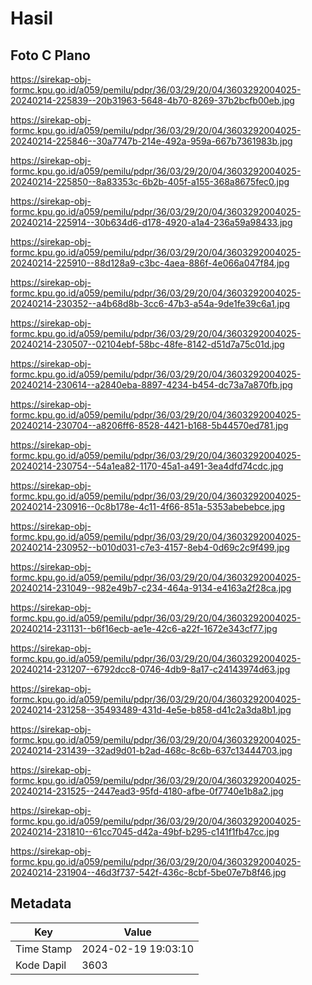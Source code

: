 # Hasil

## Foto C Plano

https://sirekap-obj-formc.kpu.go.id/a059/pemilu/pdpr/36/03/29/20/04/3603292004025-20240214-225839--20b31963-5648-4b70-8269-37b2bcfb00eb.jpg

https://sirekap-obj-formc.kpu.go.id/a059/pemilu/pdpr/36/03/29/20/04/3603292004025-20240214-225846--30a7747b-214e-492a-959a-667b7361983b.jpg

https://sirekap-obj-formc.kpu.go.id/a059/pemilu/pdpr/36/03/29/20/04/3603292004025-20240214-225850--8a83353c-6b2b-405f-a155-368a8675fec0.jpg

https://sirekap-obj-formc.kpu.go.id/a059/pemilu/pdpr/36/03/29/20/04/3603292004025-20240214-225914--30b634d6-d178-4920-a1a4-236a59a98433.jpg

https://sirekap-obj-formc.kpu.go.id/a059/pemilu/pdpr/36/03/29/20/04/3603292004025-20240214-225910--88d128a9-c3bc-4aea-886f-4e066a047f84.jpg

https://sirekap-obj-formc.kpu.go.id/a059/pemilu/pdpr/36/03/29/20/04/3603292004025-20240214-230352--a4b68d8b-3cc6-47b3-a54a-9de1fe39c6a1.jpg

https://sirekap-obj-formc.kpu.go.id/a059/pemilu/pdpr/36/03/29/20/04/3603292004025-20240214-230507--02104ebf-58bc-48fe-8142-d51d7a75c01d.jpg

https://sirekap-obj-formc.kpu.go.id/a059/pemilu/pdpr/36/03/29/20/04/3603292004025-20240214-230614--a2840eba-8897-4234-b454-dc73a7a870fb.jpg

https://sirekap-obj-formc.kpu.go.id/a059/pemilu/pdpr/36/03/29/20/04/3603292004025-20240214-230704--a8206ff6-8528-4421-b168-5b44570ed781.jpg

https://sirekap-obj-formc.kpu.go.id/a059/pemilu/pdpr/36/03/29/20/04/3603292004025-20240214-230754--54a1ea82-1170-45a1-a491-3ea4dfd74cdc.jpg

https://sirekap-obj-formc.kpu.go.id/a059/pemilu/pdpr/36/03/29/20/04/3603292004025-20240214-230916--0c8b178e-4c11-4f66-851a-5353abebebce.jpg

https://sirekap-obj-formc.kpu.go.id/a059/pemilu/pdpr/36/03/29/20/04/3603292004025-20240214-230952--b010d031-c7e3-4157-8eb4-0d69c2c9f499.jpg

https://sirekap-obj-formc.kpu.go.id/a059/pemilu/pdpr/36/03/29/20/04/3603292004025-20240214-231049--982e49b7-c234-464a-9134-e4163a2f28ca.jpg

https://sirekap-obj-formc.kpu.go.id/a059/pemilu/pdpr/36/03/29/20/04/3603292004025-20240214-231131--b6f16ecb-ae1e-42c6-a22f-1672e343cf77.jpg

https://sirekap-obj-formc.kpu.go.id/a059/pemilu/pdpr/36/03/29/20/04/3603292004025-20240214-231207--6792dcc8-0746-4db9-8a17-c24143974d63.jpg

https://sirekap-obj-formc.kpu.go.id/a059/pemilu/pdpr/36/03/29/20/04/3603292004025-20240214-231258--35493489-431d-4e5e-b858-d41c2a3da8b1.jpg

https://sirekap-obj-formc.kpu.go.id/a059/pemilu/pdpr/36/03/29/20/04/3603292004025-20240214-231439--32ad9d01-b2ad-468c-8c6b-637c13444703.jpg

https://sirekap-obj-formc.kpu.go.id/a059/pemilu/pdpr/36/03/29/20/04/3603292004025-20240214-231525--2447ead3-95fd-4180-afbe-0f7740e1b8a2.jpg

https://sirekap-obj-formc.kpu.go.id/a059/pemilu/pdpr/36/03/29/20/04/3603292004025-20240214-231810--61cc7045-d42a-49bf-b295-c141f1fb47cc.jpg

https://sirekap-obj-formc.kpu.go.id/a059/pemilu/pdpr/36/03/29/20/04/3603292004025-20240214-231904--46d3f737-542f-436c-8cbf-5be07e7b8f46.jpg


## Metadata

| Key        | Value               |
| ---------- | ------------------- |
| Time Stamp | 2024-02-19 19:03:10 |
| Kode Dapil | 3603                |



